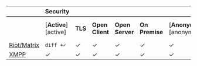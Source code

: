 | | Security | | | | | | | | | | | | Compatibility | | | | | | | | | Features | | | | | | Sustainability | | | |
| --- | --- | --- | --- | --- | --- | --- | --- | --- | --- | --- | --- | --- | --- | --- | --- | --- | --- | --- | --- | --- | --- | --- | --- | --- | --- | --- | --- | --- | --- | --- | --- |
|   | [**Active**][active] | **TLS** | **Open Client** | **Open Server** | **On Premise** | [**Anonymous**][anonymous] | **E2E Private** | **E2E Group** | [**E2E Default**][e2e_default] | [**E2E Audit**][e2e_audit] | **FIDO1 / U2F** | **Desktop Web** | **Mobile Web** | **Android** | **Apple iOS** | [**AOSP**][aosp] | **Win** | **macOS** | **Linux** | **BSD** | **Terminal** | [**MDM**][mdm] | [**Offline Messages**][offline_messages] | **File Share** | **Audio Call** | **Video Call** | [**Phoneless**][phoneless] | [**Decentralized or Federated**][decentralized] | **Open Spec** | [**IETF**][ietf] | **Introduced** |
| [Riot/Matrix](https://matrix.org/) | ```diff +✓``` | ✓ | ✓ | ✓ | ✓ | ✓ | ✓ | ✓ | [✗](https://github.com/vector-im/riot-web/issues/6779) | [✓](https://www.nccgroup.trust/us/our-research/matrix-olm-cryptographic-review/) | [✗](https://github.com/vector-im/riot-web/issues/2772) | ✓ | ✓ | ✓ | ✓ | ✓ | ✓ | ✓ | ✓ | ✓ | [½](https://github.com/torhve/weechat-matrix-protocol-script/issues/124) | ✓ | ✓ | ✓ | ✓ | ✓ | ✓ | ✓ | ✓ | [✗](https://matrix.org/docs/guides/faq.html#why-aren't-you-doing-this-through-the-ietf%3F-or-w3c%3F-or-3gpp%3F) | 2014 |
| [XMPP](https://xmpp.org/) | ✓ | ✓ | ✓ | ✓ | ✓ | ✓ | ✓ | ✓ | ½ | [✓](http://conversations.im/omemo/audit.pdf) | ✗ | ✓ | ✓ | ✓ | ✓ | ✓ | ✓ | ✓ | ✓ | ✓ | ✓ | ✓ | ✓ | ✓ | ✓ | ✓ | ✓ | ✓ | ✓ | ✓ | 1999 |
